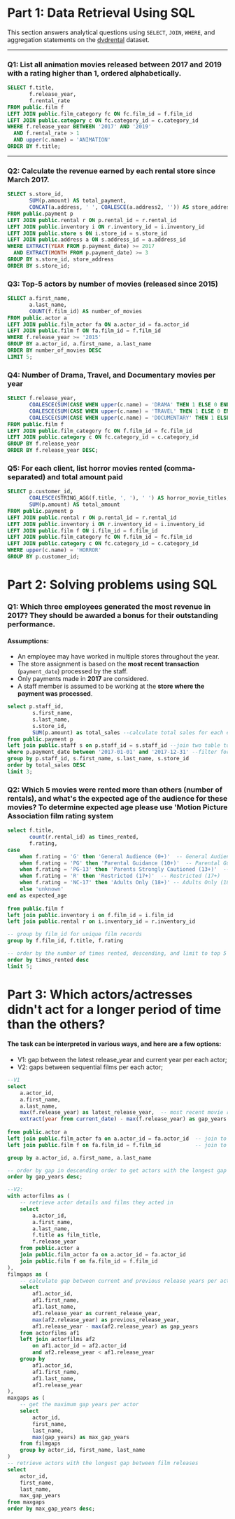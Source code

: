 # Part 1: Data Retrieval Using SQL

This section answers analytical questions using `SELECT`, `JOIN`, `WHERE`, and aggregation statements on the [dvdrental](https://www.postgresqltutorial.com/postgresql-sample-database/) dataset.

---

### Q1: List all animation movies released between 2017 and 2019 with a rating higher than 1, ordered alphabetically.

```sql
SELECT f.title,
       f.release_year, 
       f.rental_rate 
FROM public.film f 
LEFT JOIN public.film_category fc ON fc.film_id = f.film_id 
LEFT JOIN public.category c ON fc.category_id = c.category_id 
WHERE f.release_year BETWEEN '2017' AND '2019'
  AND f.rental_rate > 1
  AND upper(c.name) = 'ANIMATION'
ORDER BY f.title;
```
---

### Q2: Calculate the revenue earned by each rental store since March 2017.

```sql
SELECT s.store_id, 
       SUM(p.amount) AS total_payment, 
       CONCAT(a.address, ' ', COALESCE(a.address2, '')) AS store_address
FROM public.payment p
LEFT JOIN public.rental r ON p.rental_id = r.rental_id
LEFT JOIN public.inventory i ON r.inventory_id = i.inventory_id
LEFT JOIN public.store s ON i.store_id = s.store_id
LEFT JOIN public.address a ON s.address_id = a.address_id
WHERE EXTRACT(YEAR FROM p.payment_date) >= 2017 
  AND EXTRACT(MONTH FROM p.payment_date) >= 3
GROUP BY s.store_id, store_address
ORDER BY s.store_id;
```
### Q3: Top-5 actors by number of movies (released since 2015)
```sql
SELECT a.first_name, 
       a.last_name, 
       COUNT(f.film_id) AS number_of_movies 
FROM public.actor a
LEFT JOIN public.film_actor fa ON a.actor_id = fa.actor_id 
LEFT JOIN public.film f ON fa.film_id = f.film_id 
WHERE f.release_year >= '2015'
GROUP BY a.actor_id, a.first_name, a.last_name
ORDER BY number_of_movies DESC
LIMIT 5;
```
### Q4: Number of Drama, Travel, and Documentary movies per year
```sql
SELECT f.release_year,
       COALESCE(SUM(CASE WHEN upper(c.name) = 'DRAMA' THEN 1 ELSE 0 END), 0) AS number_of_drama_movies,
       COALESCE(SUM(CASE WHEN upper(c.name) = 'TRAVEL' THEN 1 ELSE 0 END), 0) AS number_of_travel_movies,
       COALESCE(SUM(CASE WHEN upper(c.name) = 'DOCUMENTARY' THEN 1 ELSE 0 END), 0) AS number_of_documentary_movies
FROM public.film f
LEFT JOIN public.film_category fc ON f.film_id = fc.film_id 
LEFT JOIN public.category c ON fc.category_id = c.category_id 
GROUP BY f.release_year 
ORDER BY f.release_year DESC;
```

### Q5: For each client, list horror movies rented (comma-separated) and total amount paid
```sql
SELECT p.customer_id,
       COALESCE(STRING_AGG(f.title, ', '), ' ') AS horror_movie_titles,
       SUM(p.amount) AS total_amount
FROM public.payment p
LEFT JOIN public.rental r ON p.rental_id = r.rental_id
LEFT JOIN public.inventory i ON r.inventory_id = i.inventory_id
LEFT JOIN public.film f ON i.film_id = f.film_id
LEFT JOIN public.film_category fc ON f.film_id = fc.film_id
LEFT JOIN public.category c ON fc.category_id = c.category_id
WHERE upper(c.name) = 'HORROR'
GROUP BY p.customer_id;
```

# Part 2: Solving problems using SQL
### Q1: Which three employees generated the most revenue in 2017? They should be awarded a bonus for their outstanding performance.

#### Assumptions:
- An employee may have worked in multiple stores throughout the year.
- The store assignment is based on the **most recent transaction** (`payment_date`) processed by the staff.
- Only payments made in **2017** are considered.
- A staff member is assumed to be working at the **store where the payment was processed**.

```sql
select p.staff_id,
		s.first_name, 
		s.last_name, 
		s.store_id, 
		SUM(p.amount) as total_sales --calculate total sales for each employee
from public.payment p 
left join public.staff s on p.staff_id = s.staff_id --join two table to get staff details
where p.payment_date between '2017-01-01' and '2017-12-31' --filter for 2017 year
group by p.staff_id, s.first_name, s.last_name, s.store_id
order by total_sales DESC
limit 3;
```

### Q2: Which 5 movies were rented more than others (number of rentals), and what's the expected age of the audience for these movies? To determine expected age please use 'Motion Picture Association film rating system
```sql
select f.title,
       count(r.rental_id) as times_rented,
       f.rating,
case 
    when f.rating = 'G' then 'General Audience (0+)'  -- General Audiences (0+)
    when f.rating = 'PG' then 'Parental Guidance (10+)'  -- Parental Guidance (10+)
    when f.rating = 'PG-13' then 'Parents Strongly Cautioned (13+)'  -- Parents Strongly Cautioned (13+)
    when f.rating = 'R' then 'Restricted (17+)'  -- Restricted (17+)
    when f.rating = 'NC-17' then 'Adults Only (18+)' -- Adults Only (18+)
    else 'unknown'                       
end as expected_age
       
from public.film f
left join public.inventory i on f.film_id = i.film_id 
left join public.rental r on i.inventory_id = r.inventory_id

-- group by film_id for unique film records
group by f.film_id, f.title, f.rating

-- order by the number of times rented, descending, and limit to top 5
order by times_rented desc
limit 5;
```

# Part 3: Which actors/actresses didn't act for a longer period of time than the others?
#### The task can be interpreted in various ways, and here are a few options:
 - V1: gap between the latest release_year and current year per each actor;
 - V2: gaps between sequential films per each actor;

```sql
--V1
select 
    a.actor_id,
    a.first_name,
    a.last_name,
    max(f.release_year) as latest_release_year,  -- most recent movie release year per actor
    extract(year from current_date) - max(f.release_year) as gap_years  -- calculate gap between current year and latest release year
    
from public.actor a
left join public.film_actor fa on a.actor_id = fa.actor_id  -- join to link actors with films
left join public.film f on fa.film_id = f.film_id           -- join to access film release years

group by a.actor_id, a.first_name, a.last_name

-- order by gap in descending order to get actors with the longest gap first
order by gap_years desc;

--V2:
with actorfilms as (
    -- retrieve actor details and films they acted in
    select 
        a.actor_id,
        a.first_name,
        a.last_name,
        f.title as film_title,
        f.release_year
    from public.actor a
    join public.film_actor fa on a.actor_id = fa.actor_id
    join public.film f on fa.film_id = f.film_id
),
filmgaps as (
    -- calculate gap between current and previous release years per actor
    select 
        af1.actor_id,
        af1.first_name,
        af1.last_name,
        af1.release_year as current_release_year,
        max(af2.release_year) as previous_release_year,
        af1.release_year - max(af2.release_year) as gap_years
    from actorfilms af1
    left join actorfilms af2 
        on af1.actor_id = af2.actor_id 
        and af2.release_year < af1.release_year
    group by 
        af1.actor_id, 
        af1.first_name, 
        af1.last_name, 
        af1.release_year
),
maxgaps as (
    -- get the maximum gap years per actor
    select 
        actor_id,
        first_name,
        last_name,
        max(gap_years) as max_gap_years
    from filmgaps
    group by actor_id, first_name, last_name
)
-- retrieve actors with the longest gap between film releases
select 
    actor_id,
    first_name,
    last_name,
    max_gap_years
from maxgaps
order by max_gap_years desc;
```
